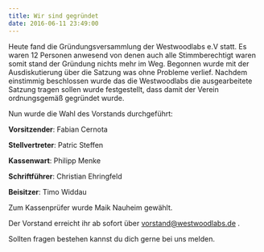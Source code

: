 ```yaml
---
title: Wir sind gegründet
date: 2016-06-11 23:49:00
---
```

Heute fand die Gründungsversammlung der Westwoodlabs e.V statt.
Es waren 12 Personen anwesend von denen auch alle Stimmberechtigt waren somit stand der Gründung nichts mehr im Weg.
Begonnen wurde mit der Ausdiskutierung über die Satzung was ohne Probleme verlief. Nachdem einstimmig beschlossen wurde das die Westwoodlabs die ausgearbeitete Satzung tragen sollen wurde festgestellt, dass damit der Verein ordnungsgemäß gegründet wurde.

Nun wurde die Wahl des Vorstands durchgeführt:

__Vorsitzender__: Fabian Cernota

__Stellvertreter__: Patric Steffen

__Kassenwart__: Philipp Menke

__Schriftführer__: Christian Ehringfeld

__Beisitzer__: Timo Widdau


Zum Kassenprüfer wurde Maik Nauheim gewählt.

Der Vorstand erreicht ihr ab sofort über <a href="mailto:vorstand@westwoodlabs.de">vorstand@westwoodlabs.de</a> .

Sollten fragen bestehen kannst du dich gerne bei uns melden.
